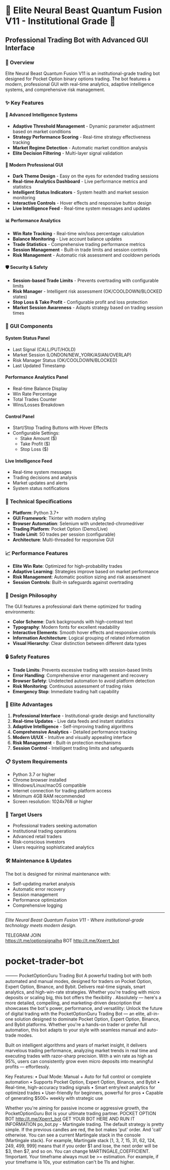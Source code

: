 # 🌟 Elite Neural Beast Quantum Fusion V11 - Institutional Grade 🌟

## Professional Trading Bot with Advanced GUI Interface

### 🚀 Overview

Elite Neural Beast Quantum Fusion V11 is an institutional-grade trading bot designed for Pocket Option binary options trading. The bot features a modern, professional GUI with real-time analytics, adaptive intelligence systems, and comprehensive risk management.

### ✨ Key Features

#### 🧠 **Advanced Intelligence Systems**
- **Adaptive Threshold Management** - Dynamic parameter adjustment based on market conditions
- **Strategy Performance Scoring** - Real-time strategy effectiveness tracking
- **Market Regime Detection** - Automatic market condition analysis
- **Elite Decision Filtering** - Multi-layer signal validation

#### 🎨 **Modern Professional GUI**
- **Dark Theme Design** - Easy on the eyes for extended trading sessions
- **Real-time Analytics Dashboard** - Live performance metrics and statistics
- **Intelligent Status Indicators** - System health and market session monitoring
- **Interactive Controls** - Hover effects and responsive button design
- **Live Intelligence Feed** - Real-time system messages and updates

#### 📊 **Performance Analytics**
- **Win Rate Tracking** - Real-time win/loss percentage calculation
- **Balance Monitoring** - Live account balance updates
- **Trade Statistics** - Comprehensive trading performance metrics
- **Session Management** - Built-in trade limits and session controls
- **Risk Management** - Automatic risk assessment and cooldown periods

#### 🛡️ **Security & Safety**
- **Session-based Trade Limits** - Prevents overtrading with configurable limits
- **Risk Manager** - Intelligent risk assessment (OK/COOLDOWN/BLOCKED states)
- **Stop Loss & Take Profit** - Configurable profit and loss protection
- **Market Session Awareness** - Adapts strategy based on trading session times

### 🎯 **GUI Components**

#### **System Status Panel**
- Last Signal (CALL/PUT/HOLD)
- Market Session (LONDON/NEW_YORK/ASIAN/OVERLAP)
- Risk Manager Status (OK/COOLDOWN/BLOCKED)
- Last Updated Timestamp

#### **Performance Analytics Panel**
- Real-time Balance Display
- Win Rate Percentage
- Total Trades Counter
- Wins/Losses Breakdown

#### **Control Panel**
- Start/Stop Trading Buttons with Hover Effects
- Configurable Settings:
  - Stake Amount ($)
  - Take Profit ($)
  - Stop Loss ($)

#### **Live Intelligence Feed**
- Real-time system messages
- Trading decisions and analysis
- Market updates and alerts
- System status notifications

### 🔧 **Technical Specifications**

- **Platform**: Python 3.7+
- **GUI Framework**: Tkinter with modern styling
- **Browser Automation**: Selenium with undetected-chromedriver
- **Trading Platform**: Pocket Option (Demo/Live)
- **Trade Limit**: 50 trades per session (configurable)
- **Architecture**: Multi-threaded for responsive GUI

### 📈 **Performance Features**

- **Elite Win Rate**: Optimized for high-probability trades
- **Adaptive Learning**: Strategies improve based on market performance
- **Risk Management**: Automatic position sizing and risk assessment
- **Session Controls**: Built-in safeguards against overtrading

### 🎨 **Design Philosophy**

The GUI features a professional dark theme optimized for trading environments:
- **Color Scheme**: Dark backgrounds with high-contrast text
- **Typography**: Modern fonts for excellent readability
- **Interactive Elements**: Smooth hover effects and responsive controls
- **Information Architecture**: Logical grouping of related information
- **Visual Hierarchy**: Clear distinction between different data types

### 🔒 **Safety Features**

- **Trade Limits**: Prevents excessive trading with session-based limits
- **Error Handling**: Comprehensive error management and recovery
- **Browser Safety**: Undetected automation to avoid platform detection
- **Risk Monitoring**: Continuous assessment of trading risks
- **Emergency Stop**: Immediate trading halt capability

### 🌟 **Elite Advantages**

1. **Professional Interface** - Institutional-grade design and functionality
2. **Real-time Updates** - Live data feeds and instant statistics
3. **Adaptive Intelligence** - Self-improving trading algorithms
4. **Comprehensive Analytics** - Detailed performance tracking
5. **Modern UI/UX** - Intuitive and visually appealing interface
6. **Risk Management** - Built-in protection mechanisms
7. **Session Control** - Intelligent trading limits and safeguards

### 📋 **System Requirements**

- Python 3.7 or higher
- Chrome browser installed
- Windows/Linux/macOS compatible
- Internet connection for trading platform access
- Minimum 4GB RAM recommended
- Screen resolution: 1024x768 or higher

### 🎯 **Target Users**

- Professional traders seeking automation
- Institutional trading operations
- Advanced retail traders
- Risk-conscious investors
- Users requiring sophisticated analytics

### 🛠️ **Maintenance & Updates**

The bot is designed for minimal maintenance with:
- Self-updating market analysis
- Automatic error recovery
- Session management
- Performance optimization
- Comprehensive logging

---

*Elite Neural Beast Quantum Fusion V11 - Where institutional-grade technology meets modern design.*

TELEGRAM JOIN   
https://t.me/optionsignalhq
BOT
http://t.me/Xperrt_bot
# pocket-trader-bot
⸻  PocketOptionGuru Trading Bot A powerful trading bot with both automated and manual modes, designed for traders on Pocket Option, Expert Option, Binance, and Bybit. Delivers real-time signals, smart analytics, and high-win-rate strategies. Whether you're trading with micro deposits or scaling big, this bot offers the flexibility .
Absolutely — here's a more detailed, compelling, and marketing-driven description that showcases the bot's power, performance, and versatility:
Unlock the future of digital trading with the PocketOptionGuru Trading Bot — an elite, all-in-one solution designed to dominate Pocket Option, Expert Option, Binance, and Bybit platforms. Whether you're a hands-on trader or prefer full automation, this bot adapts to your style with seamless manual and auto-trade modes.

Built on intelligent algorithms and years of market insight, it delivers marvelous trading performance, analyzing market trends in real time and executing trades with razor-sharp precision. With a win rate as high as 95%, users can consistently grow even micro deposits into meaningful profits — effortlessly.

Key Features:
	•	Dual Mode: Manual + Auto for full control or complete automation
	•	Supports Pocket Option, Expert Option, Binance, and Bybit
	•	Real-time, high-accuracy trading signals
	•	Smart entry/exit analytics for optimized trades
	•	User-friendly for beginners, powerful for pros
	•	Capable of generating $500+ weekly with strategic use

Whether you're aiming for passive income or aggressive growth, the PocketOptionGuru Bot is your ultimate trading partner.
POCKET OPTION BOT 
http://t.me/Xperrt_bot           GET YOUR BOT HERE AND RUN IT		
INFORMATION
po_bot.py - Martingale trading. The default strategy is pretty simple. If the previous candles are red, the bot makes 'put' order. And 'call' otherwise. You can see a current Martingale stack in the console (Martingale stack). For example, Martingale stack [1, 3, 7, 15, 31, 62, 124, 249, 499, 999] means that if you order $1 and lose, the next order will be $3, then $7, and so on. You can change MARTINGALE_COEFFICIENT. !Important. Your timeframe always must be >= estimation. For example, if your timeframe is 10s, your estimation can't be 11s and higher.


